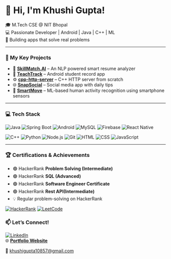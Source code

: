 # 👋 Hi, I'm Khushi Gupta!

🎓 M.Tech CSE @ NIT Bhopal  
💻 Passionate Developer | Android | Java | C++ | ML  
🚀 Building apps that solve real problems

---

### 🌟 My Key Projects

- 📘 **[SkillMatch.AI](https://github.com/Khushi0389/skillmatch-ai)** – An NLP powered smart resume analyzer 
- 📱 **[TeachTrack](https://github.com/Khushi0389/TeachTrack)** – Android student record app  
- ⚙️ **[cpp-http-server](https://github.com/Khushi0389/cpp-http-server)** – C++ HTTP server from scratch  
- 🌐 **[SnapSocial](https://github.com/Khushi0389/SnapSocial)** – Social media app with daily tips  
- 🧠 **[SmartMove](https://github.com/Khushi0389/SmartMove-HAR-Project)** – ML-based human activity recognition using smartphone sensors  


---

### 💻 Tech Stack

![Java](https://img.shields.io/badge/Java-007396?style=for-the-badge&logo=java&logoColor=white)
![Spring Boot](https://img.shields.io/badge/Spring_Boot-6DB33F?style=for-the-badge&logo=spring-boot&logoColor=white)
![Android](https://img.shields.io/badge/Android-3DDC84?style=for-the-badge&logo=android&logoColor=white)
![MySQL](https://img.shields.io/badge/MySQL-4479A1?style=for-the-badge&logo=mysql&logoColor=white)
![Firebase](https://img.shields.io/badge/Firebase-FFCA28?style=for-the-badge&logo=firebase&logoColor=black)
![React Native](https://img.shields.io/badge/React_Native-20232A?style=for-the-badge&logo=react&logoColor=61DAFB)

![C++](https://img.shields.io/badge/C++-00599C?style=for-the-badge&logo=c%2B%2B&logoColor=white)
![Python](https://img.shields.io/badge/Python-3776AB?style=for-the-badge&logo=python&logoColor=white)
![Node.js](https://img.shields.io/badge/Node.js-339933?style=for-the-badge&logo=nodedotjs&logoColor=white)
![Git](https://img.shields.io/badge/Git-F05032?style=for-the-badge&logo=git&logoColor=white)
![HTML](https://img.shields.io/badge/HTML5-E34F26?style=for-the-badge&logo=html5&logoColor=white)
![CSS](https://img.shields.io/badge/CSS3-1572B6?style=for-the-badge&logo=css3&logoColor=white)
![JavaScript](https://img.shields.io/badge/JavaScript-F7DF1E?style=for-the-badge&logo=javascript&logoColor=black)


---

### 🏆 Certifications & Achievements

- 🟢 HackerRank **Problem Solving (Intermediate)**
- 🟢 HackerRank **SQL (Advanced)**
- 🟢 HackerRank **Software Engineer Certificate**
- 🟢 HackerRank **Rest API(Intermediate)**
- 💡 Regular problem-solving on HackerRank

[![HackerRank](https://img.shields.io/badge/HackerRank-2EC866?style=for-the-badge&logo=HackerRank&logoColor=white)](https://www.hackerrank.com/profile/khushigupta10857)
[![LeetCode](https://img.shields.io/badge/LeetCode-FFA116?style=for-the-badge&logo=leetcode&logoColor=white)](https://leetcode.com/u/__Khushi_/)



### 📫 Let’s Connect!

[![LinkedIn](https://img.shields.io/badge/LinkedIn-blue?logo=linkedin)](https://linkedin.com/in/khushi-gupta-844195300)  
🌐 [**Portfolio Website**](https://khushi0389.github.io/My_Portfolio) 

📧 khushigupta10857@gmail.com
